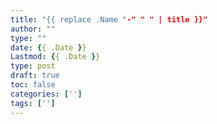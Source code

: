 ```yaml
---
title: "{{ replace .Name "-" " " | title }}"
author: ""
type: ""
date: {{ .Date }}
Lastmod: {{ .Date }}
type: post
draft: true
toc: false
categories: ['']
tags: ['']
---
```

